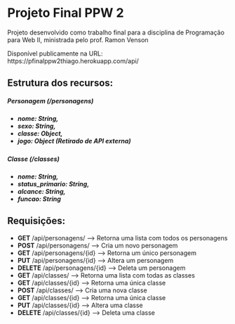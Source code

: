 <h1>Projeto Final PPW 2</h1>
<p>Projeto desenvolvido como trabalho final para a disciplina de Programação para Web II, ministrada pelo prof. Ramon Venson</p>

<p>Disponível publicamente na URL: <a>https://pfinalppw2thiago.herokuapp.com/api/</a></p>

<h2>Estrutura dos recursos:</h2>

<h5>Personagem (/personagens)<h5>
<ul>
    <li>nome: String,</li>
    <li>sexo: String,</li>
    <li>classe: Object,</li>
    <li>jogo: Object (Retirado de API externa)</li>
</ul>

<h5>Classe (/classes)<h5>
<ul>
    <li>nome: String,</li>
    <li>status_primario: String,</li>
    <li>alcance: String,</li>
    <li>funcao: String</li>
</ul>

<h2>Requisições:</h2>
<ul>
    <li><b>GET</b> /api/personagens/ --> Retorna uma lista com todos os personagens</li>
    <li><b>POST</b> /api/personagens/ --> Cria um novo personagem</li>
    <li><b>GET</b> /api/personagens/{id} --> Retorna um único personagem</li>
    <li><b>PUT</b> /api/personagens/{id} --> Altera um personagem</li>
    <li><b>DELETE</b> /api/personagens/{id} --> Deleta um personagem</li>
    <li><b>GET</b> /api/classes/ --> Retorna uma lista com todas as classes</li>
    <li><b>GET</b> /api/classes/{id} --> Retorna uma única classe</li>
    <li><b>POST</b> /api/classes/ --> Cria uma nova classe</li>
    <li><b>GET</b> /api/classes/{id} --> Retorna uma única classe</li>
    <li><b>PUT</b> /api/classes/{id} --> Altera uma classe</li>
    <li><b>DELETE</b> /api/classes/{id} --> Deleta uma classe</li>
</ul>
